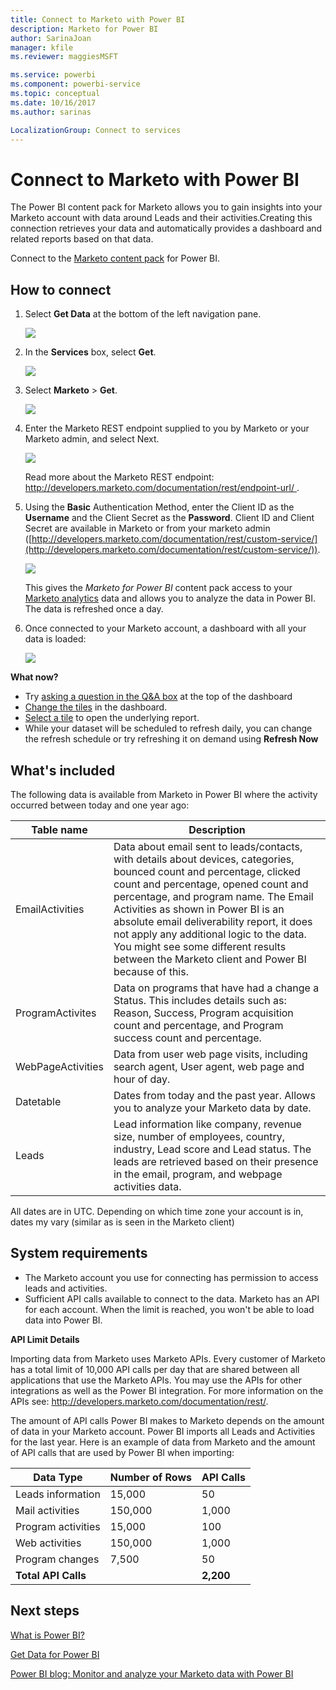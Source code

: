 ```yaml
---
title: Connect to Marketo with Power BI
description: Marketo for Power BI
author: SarinaJoan
manager: kfile
ms.reviewer: maggiesMSFT

ms.service: powerbi
ms.component: powerbi-service
ms.topic: conceptual
ms.date: 10/16/2017
ms.author: sarinas

LocalizationGroup: Connect to services
---
```

# Connect to Marketo with Power BI
The Power BI content pack for Marketo allows you to gain insights into your Marketo account with data around Leads and their activities.Creating this connection retrieves your data and automatically provides a dashboard and related reports based on that data.

Connect to the [Marketo content pack](https://app.powerbi.com/getdata/services/marketo) for Power BI.

## How to connect
1. Select **Get Data** at the bottom of the left navigation pane.
   
   ![](media/service-connect-to-marketo/pbi_getdata.png)
2. In the **Services** box, select **Get**.
   
   ![](media/service-connect-to-marketo/pbi_getservices.png) 
3. Select **Marketo** \> **Get**.
   
   ![](media/service-connect-to-marketo/marketo.png)
4. Enter the Marketo REST endpoint supplied to you by Marketo or your Marketo admin, and select Next.
   
   ![](media/service-connect-to-marketo/pbi_marketoconnect.png)
   
   Read more about the Marketo REST endpoint: [http://developers.marketo.com/documentation/rest/endpoint-url/ ](http://developers.marketo.com/documentation/rest/endpoint-url/).
5. Using the **Basic** Authentication Method, enter the Client ID as the **Username** and the Client Secret as the **Password**. Client ID and Client Secret are available in Marketo or from your marketo admin ([http://developers.marketo.com/documentation/rest/custom-service/](http://developers.marketo.com/documentation/rest/custom-service/)). 
   
   ![](media/service-connect-to-marketo/pbi_marketosignin.png)
   
   This gives the *Marketo for Power BI* content pack access to your [Marketo analytics](https://powerbi.microsoft.com/integrations/marketo) data and allows you to analyze the data in Power BI. The data is refreshed once a day.
6. Once connected to your Marketo account, a dashboard with all your data is loaded:
   
   ![](media/service-connect-to-marketo/pbi_marketodash.png)

**What now?**

* Try [asking a question in the Q&A box](consumer/end-user-q-and-a.md) at the top of the dashboard
* [Change the tiles](service-dashboard-edit-tile.md) in the dashboard.
* [Select a tile](consumer/end-user-tiles.md) to open the underlying report.
* While your dataset will be scheduled to refresh daily, you can change the refresh schedule or try refreshing it on demand using **Refresh Now**

## What's included
The following data is available from Marketo in Power BI where the activity occurred between today and one year ago:

| Table name | Description |
| --- | --- |
| EmailActivities |Data about email sent to leads/contacts, with details about devices, categories, bounced count and percentage, clicked count and percentage, opened count and percentage, and program name. The Email Activities as shown in Power BI is an absolute email deliverability report, it does not apply any additional logic to the data. You might see some different results between the Marketo client and Power BI because of this. |
| ProgramActivites |Data on programs that have had a change a Status. This includes details such as: Reason, Success, Program acquisition count and percentage, and Program success count and percentage. |
| WebPageActivities |Data from user web page visits, including search agent, User agent, web page and hour of day. |
| Datetable |Dates from today and the past year.  Allows you to analyze your Marketo data by date. |
| Leads |Lead information like company, revenue size, number of employees,   country, industry, Lead score and Lead status. The leads are retrieved based on their presence in the email, program, and webpage activities data. |

All dates are in UTC. Depending on which time zone your account is in, dates my vary (similar as is seen in the Marketo client)

## System requirements
* The Marketo account you use for connecting has permission to access leads and activities.
* Sufficient API calls available to connect to the data.  Marketo has an API for each account.  When the limit is reached, you won't be able to load data into Power BI. 

**API Limit Details**

Importing data from Marketo uses Marketo APIs. Every customer of Marketo has a total limit of 10,000 API calls per day that are shared between all applications that use the Marketo APIs. You may use the APIs for other integrations as well as the Power BI integration. For more information on the APIs see: <http://developers.marketo.com/documentation/rest/>.

The amount of API calls Power BI makes to Marketo depends on the amount of data in your Marketo account. Power BI imports all Leads and Activities for the last year. Here is an example of data from Marketo and the amount of API calls that are used by Power BI when importing:  

| Data Type | Number of Rows | API Calls |
| --- | --- | --- |
| Leads information |15,000 |50 |
| Mail activities |150,000 |1,000 |
| Program activities |15,000 |100 |
| Web activities |150,000 |1,000 |
| Program changes |7,500 |50 |
| **Total API Calls** | |**2,200** |

## Next steps
[What is Power BI?](power-bi-overview.md)

[Get Data for Power BI](service-get-data.md)

[Power BI blog: Monitor and analyze your Marketo data with Power BI](http://blogs.msdn.com/b/powerbi/archive/2015/03/19/monitor-and-analyze-your-marketo-data-with-power-bi.aspx)

